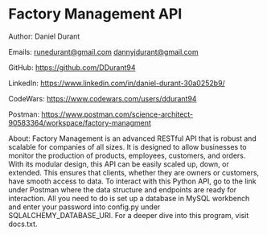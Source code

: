 # Factory Management API

Author: Daniel Durant

Emails:
  <runedurant@gmail.com>
  <dannyjdurant@gmail.com>

GitHub:
  <https://github.com/DDurant94>

LinkedIn:
  <https://www.linkedin.com/in/daniel-durant-30a0252b9/>

CodeWars:
  <https://www.codewars.com/users/ddurant94>

Postman:
  <https://www.postman.com/science-architect-90583364/workspace/factory-managment>

About:
  Factory Management is an advanced RESTful API that is robust and scalable for companies of all sizes. It is designed to allow businesses to monitor the production of products, employees, customers, and orders. With its modular design, this API can be easily scaled up, down, or extended. This ensures that clients, whether they are owners or customers, have smooth access to data. To interact with this Python API, go to the link under Postman where the data structure and endpoints are ready for interaction. All you need to do is set up a database in MySQL workbench and enter your password into config.py under SQLALCHEMY_DATABASE_URI. For a deeper dive into this program, visit docs.txt.
